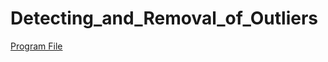 # Detecting_and_Removal_of_Outliers

  <a href = "https://github.com/RishavMishraRM/Detecting_and_Removal_of_Outliers/blob/main/Detecting_%26_%20Removal_of_Outliers.ipynb">Program File</a>
